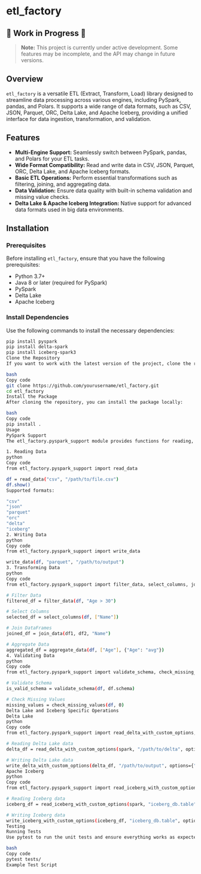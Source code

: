 # etl_factory

## 🚧 Work in Progress 🚧

> **Note:** This project is currently under active development. Some features may be incomplete, and the API may change in future versions.

## Overview

`etl_factory` is a versatile ETL (Extract, Transform, Load) library designed to streamline data processing across various engines, including PySpark, pandas, and Polars. It supports a wide range of data formats, such as CSV, JSON, Parquet, ORC, Delta Lake, and Apache Iceberg, providing a unified interface for data ingestion, transformation, and validation.

## Features

- **Multi-Engine Support:** Seamlessly switch between PySpark, pandas, and Polars for your ETL tasks.
- **Wide Format Compatibility:** Read and write data in CSV, JSON, Parquet, ORC, Delta Lake, and Apache Iceberg formats.
- **Basic ETL Operations:** Perform essential transformations such as filtering, joining, and aggregating data.
- **Data Validation:** Ensure data quality with built-in schema validation and missing value checks.
- **Delta Lake & Apache Iceberg Integration:** Native support for advanced data formats used in big data environments.

## Installation

### Prerequisites

Before installing `etl_factory`, ensure that you have the following prerequisites:

- Python 3.7+
- Java 8 or later (required for PySpark)
- PySpark
- Delta Lake
- Apache Iceberg

### Install Dependencies

Use the following commands to install the necessary dependencies:

```bash
pip install pyspark
pip install delta-spark
pip install iceberg-spark3
Clone the Repository
If you want to work with the latest version of the project, clone the repository:

bash
Copy code
git clone https://github.com/yourusername/etl_factory.git
cd etl_factory
Install the Package
After cloning the repository, you can install the package locally:

bash
Copy code
pip install .
Usage
PySpark Support
The etl_factory.pyspark_support module provides functions for reading, writing, transforming, and validating data using PySpark.

1. Reading Data
python
Copy code
from etl_factory.pyspark_support import read_data

df = read_data("csv", "/path/to/file.csv")
df.show()
Supported formats:

"csv"
"json"
"parquet"
"orc"
"delta"
"iceberg"
2. Writing Data
python
Copy code
from etl_factory.pyspark_support import write_data

write_data(df, "parquet", "/path/to/output")
3. Transforming Data
python
Copy code
from etl_factory.pyspark_support import filter_data, select_columns, join_data, aggregate_data

# Filter Data
filtered_df = filter_data(df, "Age > 30")

# Select Columns
selected_df = select_columns(df, ["Name"])

# Join DataFrames
joined_df = join_data(df1, df2, "Name")

# Aggregate Data
aggregated_df = aggregate_data(df, ["Age"], {"Age": "avg"})
4. Validating Data
python
Copy code
from etl_factory.pyspark_support import validate_schema, check_missing_values

# Validate Schema
is_valid_schema = validate_schema(df, df.schema)

# Check Missing Values
missing_values = check_missing_values(df, 0)
Delta Lake and Iceberg Specific Operations
Delta Lake
python
Copy code
from etl_factory.pyspark_support import read_delta_with_custom_options, write_delta_with_custom_options

# Reading Delta Lake data
delta_df = read_delta_with_custom_options(spark, "/path/to/delta", options={"mergeSchema": "true"})

# Writing Delta Lake data
write_delta_with_custom_options(delta_df, "/path/to/output", options={"overwriteSchema": "true"})
Apache Iceberg
python
Copy code
from etl_factory.pyspark_support import read_iceberg_with_custom_options, write_iceberg_with_custom_options

# Reading Iceberg data
iceberg_df = read_iceberg_with_custom_options(spark, "iceberg_db.table", options={"snapshot-id": "123456789"})

# Writing Iceberg data
write_iceberg_with_custom_options(iceberg_df, "iceberg_db.table", options={"overwrite": "true"})
Testing
Running Tests
Use pytest to run the unit tests and ensure everything works as expected:

bash
Copy code
pytest tests/
Example Test Script